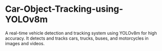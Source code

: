 # Car-Object-Tracking-using-YOLOv8m
A real-time vehicle detection and tracking system using YOLOv8m for high accuracy. It detects and tracks cars, trucks, buses, and motorcycles in images and videos.
